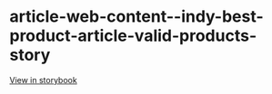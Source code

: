 # article-web-content--indy-best-product-article-valid-products-story

[View in storybook](https://raw.githack.com/Independent-Digital-News-and-Media-Ltd/indy-branch-review/PR-7628-sb/index.html?path=/story/article-web-content--indy-best-product-article-valid-products-story)